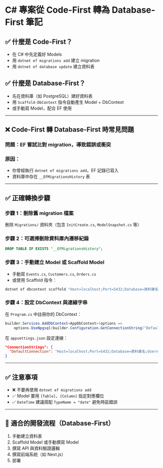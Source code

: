 
# C# 專案從 Code-First 轉為 Database-First 筆記

## ✅ 什麼是 Code-First？
- 在 C# 中先定義好 Models
- 用 `dotnet ef migrations add` 建立 migration
- 用 `dotnet ef database update` 建立資料表

## ✅ 什麼是 Database-First？
- 先在資料庫（如 PostgreSQL）建好資料表
- 用 `Scaffold-DbContext` 指令自動產生 Model + DbContext
- 或手動寫 Model，配合 EF 使用

---

## ❌ Code-First 轉 Database-First 時常見問題

### 問題：EF 嘗試比對 migration，導致錯誤或衝突

### 原因：
- 你曾經執行 `dotnet ef migrations add`，EF 記錄已寫入
- 資料庫中存在 `__EFMigrationsHistory` 表

---

## ✅ 正確轉換步驟

### 步驟 1：刪除舊 migration 檔案
刪除 `Migrations/` 資料夾（包含 `InitCreate.cs`, `ModelSnapshot.cs` 等）

### 步驟 2：可選擇刪除資料庫內遷移紀錄
```sql
DROP TABLE IF EXISTS "__EFMigrationsHistory";
```

### 步驟 3：手動建立 Model 或 Scaffold Model
- 手動寫 `Events.cs`, `Customers.cs`, `Orders.cs`
- 或使用 Scaffold 指令：

```bash
dotnet ef dbcontext scaffold "Host=localhost;Port=5432;Database=資料庫名;Username=帳號;Password=密碼" Npgsql.EntityFrameworkCore.PostgreSQL -o Models -f
```

### 步驟 4：設定 DbContext 與連線字串
在 `Program.cs` 中註冊你的 DbContext：

```csharp
builder.Services.AddDbContext<AppDbContext>(options =>
    options.UseNpgsql(builder.Configuration.GetConnectionString("DefaultConnection")));
```

在 `appsettings.json` 設定連線：

```json
"ConnectionStrings": {
  "DefaultConnection": "Host=localhost;Port=5432;Database=資料庫名;Username=帳號;Password=密碼"
}
```

---

## ✅ 注意事項

- ❌ 不要再使用 `dotnet ef migrations add`
- ✅ Model 要用 `[Table]`、`[Column]` 指定對應欄位
- ✅ `DateTime` 建議搭配 `TypeName = "date"` 避免時區錯誤

---

## 🎯 適合的開發流程（Database-First）

1. 手動建立資料表
2. Scaffold Model 或手動撰寫 Model
3. 撰寫 API 與資料驗證邏輯
4. 撰寫前端系統（如 Next.js）
5. 部署

